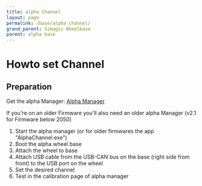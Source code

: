 ```yaml
---
title: alpha Channel
layout: page
permalink: /base/alpha_channel/
grand_parent: Simagic Wheelbase
parent: alpha base
---
```

# Howto set Channel
## Preparation
Get the alpha Manager:
[Alpha Manager](https://www.simagic.com/#/PageMainEn/PageDownloadEn)

If you're on an older Firmware you'll also need an older alpha Manager (v2.1 for Firmware below 2050)

1. Start the alpha manager (or for older firmwares the app "AlphaChannel.exe")
1. Boot the alpha wheel base
1. Attach the wheel to base
1. Attach USB cable from the USB-CAN bus on the base (right side from front) to the USB port on the wheel
1. Set the desired channel
1. Test in the calibration page of alpha manager